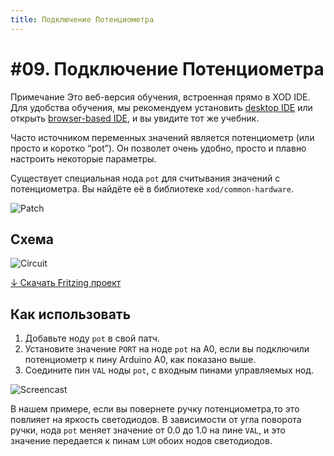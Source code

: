 ```yaml
---
title: Подключение Потенциометра
---
```


# #09. Подключение Потенциометра

<div class="ui segment note">
<span class="ui ribbon label">Примечание</span>
Это веб-версия обучения, встроенная прямо в XOD IDE.
Для удобства обучения, мы рекомендуем установить
<a href="/downloads/">desktop IDE</a> или открыть
<a href="/ide/">browser-based IDE</a>, и вы увидите тот же учебник.
</div>

Часто источником переменных значений является потенциометр (или просто и 
коротко “pot”). Он позволет очень удобно, просто и плавно настроить некоторые 
параметры.

Существует специальная нода `pot` для считывания значений с потенциометра. 
Вы найдёте её в библиотеке `xod/common-hardware`.

![Patch](./patch.png)

## Схема

![Circuit](./circuit.fz.png)

[↓ Скачать Fritzing проект](./circuit.fzz)

## Как использовать

1. Добавьте ноду `pot` в свой патч.
2. Установите значение `PORT` на ноде `pot` на A0, если вы подключили
    потенциометр к пину Arduino A0, как показано выше.
3. Соедините пин `VAL` ноды `pot`, с входным пинами управляемых нод.

![Screencast](./screencast.gif)

В нашем примере, если вы повернете ручку потенциометра,то это повлияет на
яркость светодиодов. 
В зависимости от угла поворота ручки, нода `pot` меняет значение 
от 0.0 до 1.0 на пине `VAL`, и это значение передается к пинам `LUM` 
обоих нодов светодиодов.
